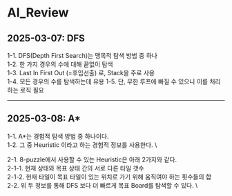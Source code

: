 # AI_Review

## 2025-03-07: DFS ##  
1-1. DFS(Depth First Search)는 맹목적 탐색 방법 중 하나  
1-2. 한 가지 경우의 수에 대해 끝없이 탐색  
1-3. Last In First Out (=후입선출) 로, Stack을 주로 사용  
1-4. 모든 경우의 수를 탐색하는데 유용
1-5. 단, 무한 루프에 빠질 수 있으니 이를 처리하는 로직 필요

----

## 2025-03-08: A* ##  
1-1. A*는 경험적 탐색 방법 중 하나이다. \
1-2. 그 중 Heuristic 이라고 하는 경험적 정보를 사용한다. \

2-1. 8-puzzle에서 사용할 수 있는 Heuristic은 아래 2가지와 같다. \
2-1-1. 현재 상태와 목표 상태 간의 서로 다른 타일 갯수 \
2-1-2. 현재 타일이 목표 타일이 있는 위치로 가기 위해 움직여야 하는 횟수들의 합 \
2-2. 위 두 정보를 통해 DFS 보다 더 빠르게 목표 Board를 탐색할 수 있다. \
